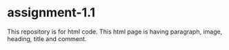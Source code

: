 # assignment-1.1
This repository is for html code. This html page is having paragraph, image, heading, title and comment.
